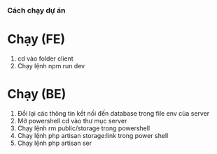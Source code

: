 ### Cách chạy dự án
# Chạy (FE)
1. cd vào folder client
2. Chạy lệnh npm run dev
# Chạy (BE)
1. Đổi lại các thông tin kết nối đến database trong file env của server
2. Mở powershell cd vào thư mục server
3. Chạy lệnh rm public/storage trong powershell 
4. Chạy lệnh php artisan storage:link trong power shell
5. Chạy lệnh php artisan ser
